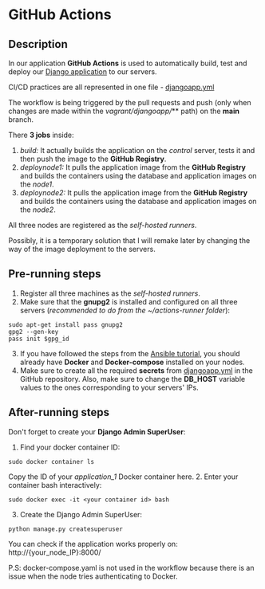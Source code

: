 # GitHub Actions #
## Description ##
In our application **GitHub Actions** is used to automatically build, test and deploy our [Django application](https://github.com/danilgotvyansky/djangoapp_with_devops/blob/main/vagrant/djangoapp/README.md) to our servers.

CI/CD practices are all represented in one file - [djangoapp.yml](djangoapp.yml)

The workflow is being triggered by the pull requests and push (only when changes are made within the *vagrant/djangoapp/*** path) on the **main** branch.

There **3 jobs** inside:
1. *build:* It actually builds the application on the *control* server, tests it and then push the image to the **GitHub Registry**.
2. *deploynode1:* It pulls the application image from the **GitHub Registry** and builds the containers using the database and application images on the *node1*.
3. *deploynode2:* It pulls the application image from the **GitHub Registry** and builds the containers using the database and application images on the *node2*.

All three nodes are registered as the *self-hosted runners*. 

Possibly, it is a temporary solution that I will remake later by changing the way of the image deployment to the servers.

##  Pre-running steps ##
1. Register all three machines as the *self-hosted runners*.
2. Make sure that the **gnupg2** is installed and configured on all three servers (*recommended to do from the ~/actions-runner folder*):
```
sudo apt-get install pass gnupg2
gpg2 --gen-key
pass init $gpg_id
```
3. If you have followed the steps from the [Ansible tutorial](https://github.com/danilgotvyansky/djangoapp_with_devops/blob/main/vagrant/ansible/README.md), you should already have **Docker** and **Docker-compose** installed on your nodes.
4. Make sure to create all the required **secrets** from [djangoapp.yml](djangoapp.yml) in the GitHub repository. Also, make sure to change the **DB_HOST** variable values to the ones corresponding to your servers' IPs.

## After-running steps ##
Don't forget to create your **Django Admin SuperUser**:

1. Find your docker container ID:
```
sudo docker container ls
```

Copy the ID of your *application_1* Docker container here.
2. Enter your container bash interactively:
```
sudo docker exec -it <your container id> bash
```
3. Create the Django Admin SuperUser:
```
python manage.py createsuperuser
```

You can check if the application works properly on:
http://{your_node_IP}:8000/

P.S: docker-compose.yaml is not used in the workflow because there is an issue when the node tries authenticating to Docker.